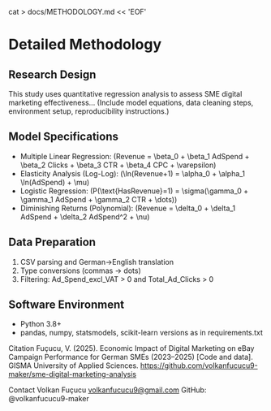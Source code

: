 cat > docs/METHODOLOGY.md << 'EOF'
# Detailed Methodology

## Research Design
This study uses quantitative regression analysis to assess SME digital marketing effectiveness...
(Include model equations, data cleaning steps, environment setup, reproducibility instructions.)

## Model Specifications
- Multiple Linear Regression: \(Revenue = \beta_0 + \beta_1 AdSpend + \beta_2 Clicks + \beta_3 CTR + \beta_4 CPC + \varepsilon\)
- Elasticity Analysis (Log-Log): \(\ln(Revenue+1) = \alpha_0 + \alpha_1 \ln(AdSpend) + \mu\)
- Logistic Regression: \(P(\text{HasRevenue}=1) = \sigma(\gamma_0 + \gamma_1 AdSpend + \gamma_2 CTR + \dots)\)
- Diminishing Returns (Polynomial): \(Revenue = \delta_0 + \delta_1 AdSpend + \delta_2 AdSpend^2 + \nu\)

## Data Preparation
1. CSV parsing and German→English translation
2. Type conversions (commas → dots)
3. Filtering: Ad_Spend_excl_VAT > 0 and Total_Ad_Clicks > 0

## Software Environment
- Python 3.8+
- pandas, numpy, statsmodels, scikit-learn versions as in requirements.txt

Citation
Fuçucu, V. (2025). Economic Impact of Digital Marketing on eBay Campaign Performance for German SMEs (2023–2025) [Code and data]. GISMA University of Applied Sciences. https://github.com/volkanfucucu9-maker/sme-digital-marketing-analysis

Contact
Volkan Fuçucu
volkanfucucu9@gmail.com
GitHub: @volkanfucucu9-maker


